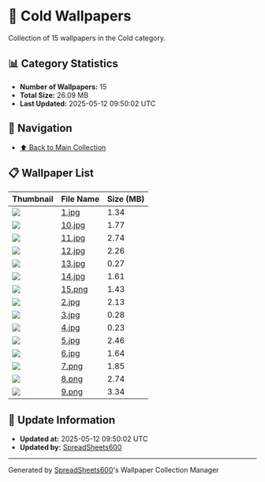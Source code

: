 # 📁 Cold Wallpapers

Collection of 15 wallpapers in the Cold category.

## 📊 Category Statistics
- **Number of Wallpapers:** 15
- **Total Size:** 26.09 MB
- **Last Updated:** 2025-05-12 09:50:02 UTC

## 📑 Navigation
- [⬆️ Back to Main Collection](../../README.md)

## 📋 Wallpaper List

| Thumbnail | File Name | Size (MB) |
|-----------|-----------|-----------|
| ![](1.jpg) | [1.jpg](1.jpg) | 1.34 |
| ![](10.jpg) | [10.jpg](10.jpg) | 1.77 |
| ![](11.jpg) | [11.jpg](11.jpg) | 2.74 |
| ![](12.jpg) | [12.jpg](12.jpg) | 2.26 |
| ![](13.jpg) | [13.jpg](13.jpg) | 0.27 |
| ![](14.jpg) | [14.jpg](14.jpg) | 1.61 |
| ![](15.png) | [15.png](15.png) | 1.43 |
| ![](2.jpg) | [2.jpg](2.jpg) | 2.13 |
| ![](3.jpg) | [3.jpg](3.jpg) | 0.28 |
| ![](4.jpg) | [4.jpg](4.jpg) | 0.23 |
| ![](5.jpg) | [5.jpg](5.jpg) | 2.46 |
| ![](6.jpg) | [6.jpg](6.jpg) | 1.64 |
| ![](7.png) | [7.png](7.png) | 1.85 |
| ![](8.png) | [8.png](8.png) | 2.74 |
| ![](9.png) | [9.png](9.png) | 3.34 |


## 🔄 Update Information
- **Updated at:** 2025-05-12 09:50:02 UTC
- **Updated by:** [SpreadSheets600](https://github.com/SpreadSheets600)

---
Generated by [SpreadSheets600](https://github.com/SpreadSheets600)'s Wallpaper Collection Manager
